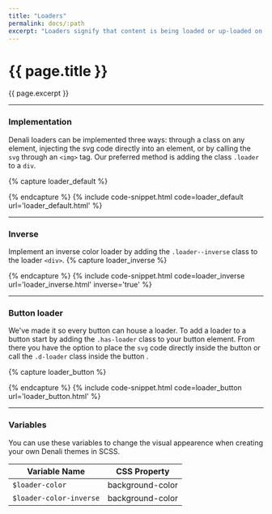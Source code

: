 ```yaml
---
title: "Loaders"
permalink: docs/:path
excerpt: "Loaders signify that content is being loaded or up-loaded on a page. They come in a variety of sizes and styles and can be added to buttons."
---
```


# {{ page.title }}

{{ page.excerpt }}

---

### Implementation

Denali loaders can be implemented three ways: through a class on any element, injecting the svg code directly into an element, or by calling the `svg` through an `<img>` tag. Our preferred method is adding the class `.loader` to a `div`.

{% capture loader_default %}

<div class="loader"></div>
{% endcapture %}
{% include code-snippet.html code=loader_default url='loader_default.html' %}

---

### Inverse

Implement an inverse color loader by adding the `.loader--inverse` class to the loader `<div>`.
{% capture loader_inverse %}

<div class="loader loader--inverse"></div>
{% endcapture %}
{% include code-snippet.html code=loader_inverse url='loader_inverse.html' inverse='true' %}

---

### Button loader

We've made it so every button can house a loader. To add a loader to a button start by adding the `.has-loader` class to your button element. From there you have the option to place the `svg` code directly inside the button or call the `.d-loader` class inside the button .

{% capture loader_button %}
<a class="button is-solid">

  <div class="loader loader--button"></div>
</a>
<a class="button is-outline">
  <div class="loader loader--button"></div>
</a>
<a class="button is-danger">
  <div class="loader loader--button"></div>
</a>
 {% endcapture %}
{% include code-snippet.html code=loader_button url='loader_button.html' %}

---

### Variables

You can use these variables to change the visual appearence when creating your own Denali themes in SCSS.

| Variable Name           | CSS Property     |
| ----------------------- | ---------------- |
| `$loader-color`         | background-color |
| `$loader-color-inverse` | background-color |
